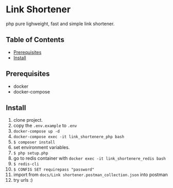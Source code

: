 # Link Shortener

php pure lighweight, fast and simple link shortener.

## Table of Contents

- [Prerequisites](#prerequesties)
- [Install](#install)

## Prerequisites

- docker
- docker-compose

## Install

1. clone project.
2. copy the `.env.example` to `.env`
3. `docker-compose up -d`
4. `docker-compose exec -it link_shortenere_php bash`
5. `$ composer install`
6. set environment variables.
7. `$ php setup.php`
8. go to redis container with `docker exec -it link_shortenere_redis bash`
9. `$ redis-cli`
10. `$ CONFIG SET requirepass "password"`
11. import from `docs/Link shortener.postman_collection.json` into postman
12. try urls :)
